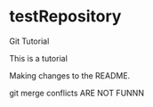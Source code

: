 # testRepository
Git Tutorial


This is a tutorial


Making changes to the README.

git merge conflicts ARE NOT FUNNN

